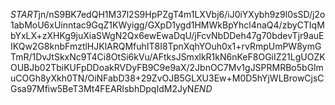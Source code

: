 $START$jn/nS9BK7edQH1M37l2S9HpPZgT4m1LXVbj6/iJ0iYXybh9z9l0sSD/j2o1abMoU6xUinntac9GqZ1KWyigg/GXpD1ygd1HMWkBpYhcl4naQ4/zbyCTIqMbYxLX+zXHKg9juXiaSWgN2Qx6ewEwaDqU/jFcvNbDDeh47g70bdevTjr9auEIKQw2G8knbFmztlHJKlARQMfuhIT8I8TpnXqhYOuh0x1+rvRmpUmPW8ymGTmR/1DvJtSkxNc9T4Ci8OtSi6kVu/AFtksJSmxlkR1kN6nKeF8OGiIZ21LgUOZKOUBJb02TbiKUFpDDoakRVDyFB9C9e9aX/2JbnOC7Mv1gJSPRMRBo5bGlmuCOGh8yXkh0TN/OiNFabD38+29ZvOJB5GLXU3Ew+M0D5hYjWLBrowCjsCGsa97Mfiw5BeT3Mt4FEARlsbhDpqIdM2JyN$END$